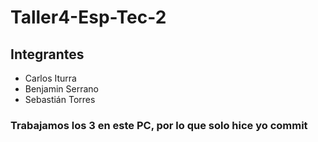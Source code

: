 # Taller4-Esp-Tec-2

## Integrantes 
- Carlos Iturra
- Benjamin Serrano
- Sebastián Torres

### Trabajamos los 3 en este PC, por lo que solo hice yo commit
